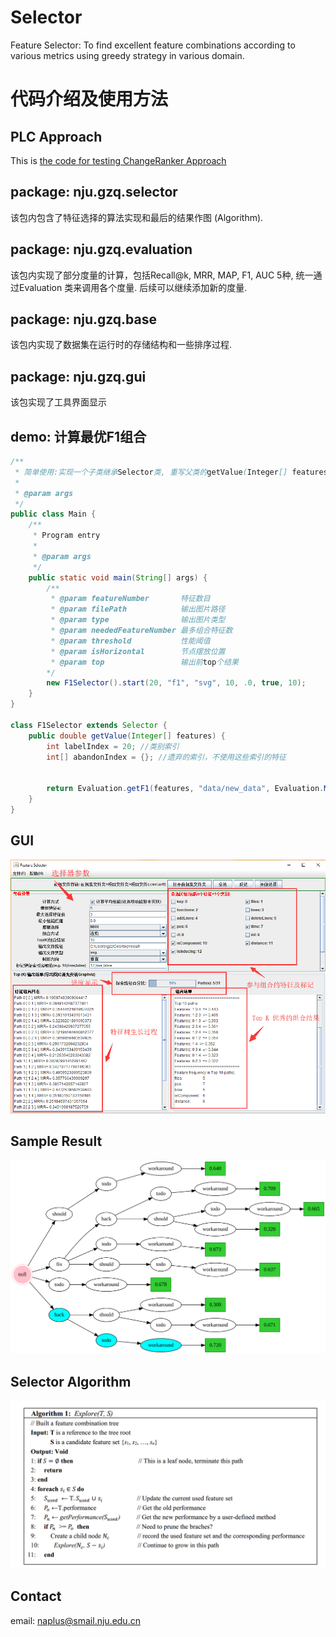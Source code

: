 # Selector
Feature Selector: To find excellent feature combinations according to various metrics using greedy strategy in various domain.

# 代码介绍及使用方法

## PLC Approach
This is [the code for testing ChangeRanker Approach](https://github.com/Naplues/ChangeRanker)

## package: nju.gzq.selector
该包内包含了特征选择的算法实现和最后的结果作图 (Algorithm).

## package: nju.gzq.evaluation
该包内实现了部分度量的计算，包括Recall@k, MRR, MAP, F1, AUC 5种, 统一通过Evaluation 类来调用各个度量.
后续可以继续添加新的度量.

## package: nju.gzq.base
该包内实现了数据集在运行时的存储结构和一些排序过程.

## package: nju.gzq.gui
该包实现了工具界面显示

## demo: 计算最优F1组合
```java
/**
 * 简单使用:实现一个子类继承Selector类, 重写父类的getValue(Integer[] features)方法(即,调用预先实现的度量计算结果)
 *
 * @param args
 */
public class Main {
    /**
     * Program entry
     *
     * @param args
     */
    public static void main(String[] args) {
    	/**
	     * @param featureNumber       特征数目
	     * @param filePath            输出图片路径
	     * @param type                输出图片类型
	     * @param neededFeatureNumber 最多组合特征数
	     * @param threshold           性能阈值
	     * @param isHorizontal        节点摆放位置
	     * @param top                 输出前top个结果
    	*/
        new F1Selector().start(20, "f1", "svg", 10, .0, true, 10);
    }
}

class F1Selector extends Selector {
    public double getValue(Integer[] features) {
        int labelIndex = 20; //类别索引
        int[] abandonIndex = {}; //遗弃的索引，不使用这些索引的特征

        
        return Evaluation.getF1(features, "data/new_data", Evaluation.MULTIPLE, labelIndex, abandonIndex);
    }
}
```

## GUI
![GUI](https://github.com/Naplues/Selector/blob/master/assert/gui.bmp "GUI")

## Sample Result
![Algorithm](https://github.com/Naplues/Selector/blob/master/assert/f1.svg "Algorithm")

## Selector Algorithm
![sample](https://github.com/Naplues/Selector/blob/master/assert/algorithm.bmp)


## Contact
email: naplus@smail.nju.edu.cn
